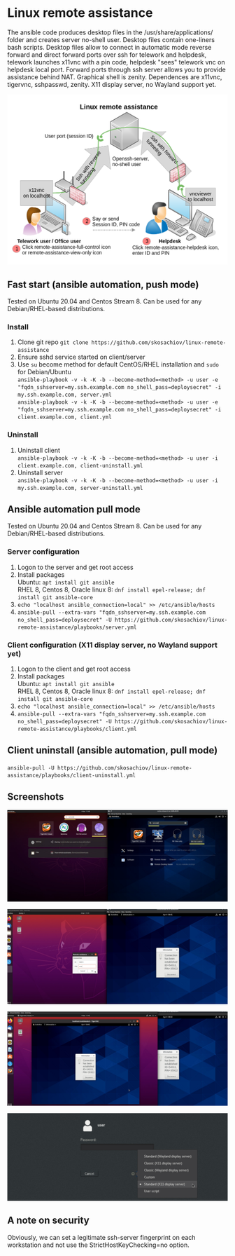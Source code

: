 # Linux remote assistance

The ansible code produces desktop files in the /usr/share/applications/ folder and creates server no-shell user. Desktop files contain one-liners bash scripts. Desktop files allow to connect in automatic mode reverse forward and direct forward ports over ssh for telework and helpdesk, telework launches x11vnc with a pin code, helpdesk "sees" telework vnc on helpdesk local port. Forward ports through ssh server allows you to provide assistance behind NAT. Graphical shell is zenity. Dependences are x11vnc, tigervnc, sshpasswd, zenity. X11 display server, no Wayland support yet.

![Linux remote assistance](https://github.com/skosachiov/linux-remote-assistance/raw/main/docs/remote-assistance-scheme.png)

## Fast start (ansible automation, push mode)

Tested on Ubuntu 20.04 and Centos Stream 8. Can be used for any Debian/RHEL-based distributions.

### Install

1. Clone git repo `git clone https://github.com/skosachiov/linux-remote-assistance`
2. Ensure sshd service started on client/server
3. Use `su` become method for default CentOS/RHEL installation and `sudo` for Debian/Ubuntu \
`ansible-playbook -v -k -K -b --become-method=<method> -u user -e "fqdn_sshserver=my.ssh.example.com no_shell_pass=deploysecret" -i my.ssh.example.com, server.yml` \
`ansible-playbook -v -k -K -b --become-method=<method> -u user -e "fqdn_sshserver=my.ssh.example.com no_shell_pass=deploysecret" -i client.example.com, client.yml`

### Uninstall

1. Uninstall client \
`ansible-playbook -v -k -K -b --become-method=<method> -u user -i client.example.com, client-uninstall.yml`
2. Uninstall server \
`ansible-playbook -v -k -K -b --become-method=<method> -u user -i my.ssh.example.com, server-uninstall.yml`

## Ansible automation pull mode

Tested on Ubuntu 20.04 and Centos Stream 8. Can be used for any Debian/RHEL-based distributions.

### Server configuration
1. Logon to the server and get root access
2. Install packages \
   Ubuntu: `apt install git ansible` \
   RHEL 8, Centos 8, Oracle linux 8: `dnf install epel-release; dnf install git ansible-core`
3. `echo "localhost ansible_connection=local" >> /etc/ansible/hosts`
4. `ansible-pull --extra-vars "fqdn_sshserver=my.ssh.example.com no_shell_pass=deploysecret" -U https://github.com/skosachiov/linux-remote-assistance/playbooks/server.yml`

### Client configuration (X11 display server, no Wayland support yet)
1. Logon to the client and get root access
2. Install packages \
   Ubuntu: `apt install git ansible` \
   RHEL 8, Centos 8, Oracle linux 8: `dnf install epel-release; dnf install git ansible-core`
3. `echo "localhost ansible_connection=local" >> /etc/ansible/hosts`
4. `ansible-pull --extra-vars "fqdn_sshserver=my.ssh.example.com no_shell_pass=deploysecret" -U https://github.com/skosachiov/linux-remote-assistance/playbooks/client.yml`

## Client uninstall (ansible automation, pull mode)

`ansible-pull -U https://github.com/skosachiov/linux-remote-assistance/playbooks/client-uninstall.yml`

## Screenshots

![ra-screenshot-00](https://github.com/skosachiov/linux-remote-assistance/raw/main/docs/screenshots/ra-screenshot-00.jpg)

![ra-screenshot-01](https://github.com/skosachiov/linux-remote-assistance/raw/main/docs/screenshots/ra-screenshot-01.jpg)

![ra-screenshot-02](https://github.com/skosachiov/linux-remote-assistance/raw/main/docs/screenshots/ra-screenshot-02.jpg)

![ra-screenshot-10](https://github.com/skosachiov/linux-remote-assistance/raw/main/docs/screenshots/ra-screenshot-10.jpg)

## A note on security

Obviously, we can set a legitimate ssh-server fingerprint on each workstation and not use the StrictHostKeyChecking=no option.
